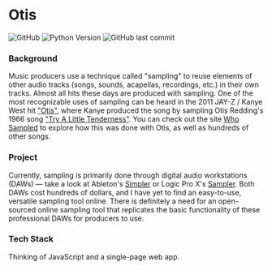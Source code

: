 # Otis

![GitHub](https://img.shields.io/github/license/alazsengul/COMS4995-OSS)
![Python Version](https://img.shields.io/badge/python-3.7-blue)
![GitHub last commit](https://img.shields.io/github/last-commit/alazsengul/COMS4995-OSS)  

### Background
Music producers use a technique called "sampling" to reuse elements of other audio tracks (songs, sounds, acapellas, recordings, etc.) in their own tracks. Almost all hits these days are produced with sampling. One of the most recognizable uses of sampling can be heard in the 2011 JAY-Z / Kanye West hit ["Otis"](https://www.youtube.com/watch?v=BoEKWtgJQAU), where Kanye produced the song by sampling Otis Redding's 1966 song ["Try A Little Tenderness"](https://www.youtube.com/watch?v=ojnDaqaEg3E). You can check out the site [Who Sampled](https://www.whosampled.com/sample/107060/Jay-Z-Kanye-West-Otis-Redding-Otis-Otis-Redding-Try-a-Little-Tenderness/) to explore how this was done with Otis, as well as hundreds of other songs.

### Project
Currently, sampling is primarily done through digital audio workstations (DAWs) — take a look at Ableton's [Simpler](https://www.ableton.com/en/blog/simpler-and-sampler-pro-tips-and-techniques-slynk/) or Logic Pro X's [Sampler](https://support.apple.com/en-us/HT211115). Both DAWs cost hundreds of dollars, and I have yet to find an easy-to-use, versatile sampling tool online. There is definitely a need for an open-sourced online sampling tool that replicates the basic functionality of these professional DAWs for producers to use.

### Tech Stack
Thinking of JavaScript and a single-page web app.
